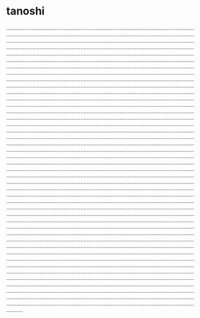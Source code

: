 # tanoshi
...........................................................................................................................................................................................................................................................................................................................................................................................................................................................................................................................................................................................................................................................................................................................................................................................................................................................................................................................................................................................................................................................................................................................................................................................................................................................................................................................................................................................................................................................................................................................................................................................................................................................................................................................................................................................................................................................................................................................................................................................................................................................................................................................................................................................................................................................................................................................................................................................................................................................................................................................................................................................................................................................................................................................................................................................................................................................................................................................................................................................................................................................................................................................................................................................................................................................................................................................................................................................................................................................................................................................................................................................................................................................................................................................................................................................................................................................................................................................................................................................................................................................................................................................................................................................................................................................................................................................................................................................................................................................................................................................................................................................................................................................................................................................................................................................................................................................................................................................................................................................................................................................................................................................................................................................................................................................................................................................................................................................................................................................................................................................................................................................................................................................................................